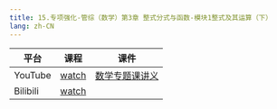```yaml
---
title: 15.专项强化-管综（数学）第3章 整式分式与函数-模块1整式及其运算（下）
lang: zh-CN
---
```

| 平台       | 课程        | 课件 |
|----------|-----------|----|
| YouTube  | [watch](https://www.youtube.com/watch?v=NQJPYfmdg_Q&list=PLm0MFkgiW1JgKq1kku2WxmrElFbDl7p_s&index=15) | [数学专题课讲义](../../public/math/%E6%95%B0%E5%AD%A6-%E5%9F%BA%E7%A1%80%E5%BC%BA%E5%8C%96%E8%AF%BE/3.%E3%80%90%E4%B8%93%E9%A2%98%E8%AF%BE%E8%AE%B2%E4%B9%89%E3%80%91%E7%AE%A1%E7%BB%BC-%E6%95%B0%E5%AD%A6.pdf)   |
| Bilibili | [watch](https://www.bilibili.com/video/BV1x8q3YkEzw?spm_id_from=333.788.videopod.sections&vd_source=752f1f454ebffd32e5dbe02742c48dab) |    |


